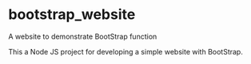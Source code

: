 # bootstrap_website
A website to demonstrate BootStrap function

This a Node JS project for developing a simple website with BootStrap.
